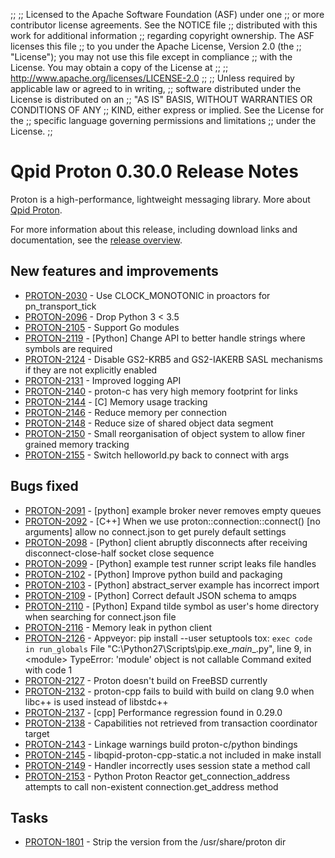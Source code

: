 ;;
;; Licensed to the Apache Software Foundation (ASF) under one
;; or more contributor license agreements.  See the NOTICE file
;; distributed with this work for additional information
;; regarding copyright ownership.  The ASF licenses this file
;; to you under the Apache License, Version 2.0 (the
;; "License"); you may not use this file except in compliance
;; with the License.  You may obtain a copy of the License at
;; 
;;   http://www.apache.org/licenses/LICENSE-2.0
;; 
;; Unless required by applicable law or agreed to in writing,
;; software distributed under the License is distributed on an
;; "AS IS" BASIS, WITHOUT WARRANTIES OR CONDITIONS OF ANY
;; KIND, either express or implied.  See the License for the
;; specific language governing permissions and limitations
;; under the License.
;;

# Qpid Proton 0.30.0 Release Notes

Proton is a high-performance, lightweight messaging library. More
about [Qpid Proton]({{site_url}}/proton/index.html).

For more information about this release, including download links and
documentation, see the [release overview](index.html).


## New features and improvements

 - [PROTON-2030](https://issues.apache.org/jira/browse/PROTON-2030) - Use CLOCK_MONOTONIC in proactors for pn_transport_tick
 - [PROTON-2096](https://issues.apache.org/jira/browse/PROTON-2096) - Drop Python 3 &lt; 3.5
 - [PROTON-2105](https://issues.apache.org/jira/browse/PROTON-2105) - Support Go modules
 - [PROTON-2119](https://issues.apache.org/jira/browse/PROTON-2119) - [Python] Change API to better handle strings where symbols are required
 - [PROTON-2124](https://issues.apache.org/jira/browse/PROTON-2124) - Disable GS2-KRB5 and GS2-IAKERB SASL mechanisms if they are not explicitly enabled
 - [PROTON-2131](https://issues.apache.org/jira/browse/PROTON-2131) - Improved logging API
 - [PROTON-2140](https://issues.apache.org/jira/browse/PROTON-2140) - proton-c has very high memory footprint for links
 - [PROTON-2144](https://issues.apache.org/jira/browse/PROTON-2144) - [C] Memory usage tracking
 - [PROTON-2146](https://issues.apache.org/jira/browse/PROTON-2146) - Reduce memory per connection
 - [PROTON-2148](https://issues.apache.org/jira/browse/PROTON-2148) - Reduce size of shared object data segment
 - [PROTON-2150](https://issues.apache.org/jira/browse/PROTON-2150) - Small reorganisation of object system to allow finer grained memory tracking
 - [PROTON-2155](https://issues.apache.org/jira/browse/PROTON-2155) - Switch helloworld.py back to connect with args

## Bugs fixed

 - [PROTON-2091](https://issues.apache.org/jira/browse/PROTON-2091) - [python] example broker never removes empty queues
 - [PROTON-2092](https://issues.apache.org/jira/browse/PROTON-2092) - [C++] When we use proton::connection::connect() [no arguments] allow no connect.json to get purely default settings
 - [PROTON-2098](https://issues.apache.org/jira/browse/PROTON-2098) - [Python] client abruptly disconnects after receiving disconnect-close-half socket close sequence
 - [PROTON-2099](https://issues.apache.org/jira/browse/PROTON-2099) - [Python] example test runner script leaks file handles
 - [PROTON-2102](https://issues.apache.org/jira/browse/PROTON-2102) - [Python] Improve python build and packaging
 - [PROTON-2103](https://issues.apache.org/jira/browse/PROTON-2103) - [Python] abstract_server example has incorrect import
 - [PROTON-2109](https://issues.apache.org/jira/browse/PROTON-2109) - [Python] Correct default JSON schema to amqps
 - [PROTON-2110](https://issues.apache.org/jira/browse/PROTON-2110) - [Python] Expand tilde symbol as user's home directory when searching for connect.json file
 - [PROTON-2116](https://issues.apache.org/jira/browse/PROTON-2116) - Memory leak in python client
 - [PROTON-2126](https://issues.apache.org/jira/browse/PROTON-2126) - Appveyor: pip install --user setuptools tox: `exec code in run_globals` File "C:\Python27\Scripts\pip.exe\__main__.py", line 9, in &lt;module&gt; TypeError: 'module' object is not callable Command exited with code 1
 - [PROTON-2127](https://issues.apache.org/jira/browse/PROTON-2127) - Proton doesn't build on FreeBSD currently
 - [PROTON-2132](https://issues.apache.org/jira/browse/PROTON-2132) - proton-cpp fails to build with build on clang 9.0 when libc++ is used instead of libstdc++
 - [PROTON-2137](https://issues.apache.org/jira/browse/PROTON-2137) - [cpp] Performance regression found in 0.29.0
 - [PROTON-2138](https://issues.apache.org/jira/browse/PROTON-2138) - Capabilities not retrieved from transaction coordinator target
 - [PROTON-2143](https://issues.apache.org/jira/browse/PROTON-2143) - Linkage warnings build proton-c/python bindings
 - [PROTON-2145](https://issues.apache.org/jira/browse/PROTON-2145) - libqpid-proton-cpp-static.a not included in make install
 - [PROTON-2149](https://issues.apache.org/jira/browse/PROTON-2149) - Handler incorrectly uses session state a method call
 - [PROTON-2153](https://issues.apache.org/jira/browse/PROTON-2153) - Python Proton Reactor get_connection_address attempts to call non-existent connection.get_address method

## Tasks

 - [PROTON-1801](https://issues.apache.org/jira/browse/PROTON-1801) - Strip the version from the /usr/share/proton dir